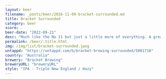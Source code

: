 ```yaml
---
layout: beer
filename: _posts/beer/2016-11-09-bracket-surrounded.md
title: Bracket Surrounded
category: beer
score: .
beer-date: "2022-09-21"
desc: "Much like the No 21 but just a little more of everything. A great sweet hint of pineapple at the back of the throat. Goes down way easier than you would expect/10"
permalink: /beer/:title.html
img: /img/list/bracket-surrounded.jpeg
untappd: "https://untappd.com/b/bracket-brewing-surrounded/5001718"
country: "Australia"
brewery: "Bracket Brewing"
breweryURL: "breweryURL"
style: "IPA - Triple New England / Hazy"
---
```

